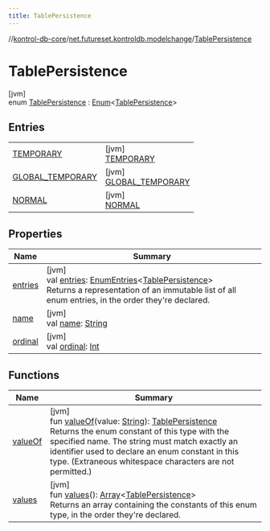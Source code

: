 ```yaml
---
title: TablePersistence
---
```

//[kontrol-db-core](../../../index.html)/[net.futureset.kontroldb.modelchange](../index.html)/[TablePersistence](index.html)



# TablePersistence



[jvm]\
enum [TablePersistence](index.html) : [Enum](https://kotlinlang.org/api/latest/jvm/stdlib/kotlin/-enum/index.html)&lt;[TablePersistence](index.html)&gt;



## Entries


| | |
|---|---|
| [TEMPORARY](-t-e-m-p-o-r-a-r-y/index.html) | [jvm]<br>[TEMPORARY](-t-e-m-p-o-r-a-r-y/index.html) |
| [GLOBAL_TEMPORARY](-g-l-o-b-a-l_-t-e-m-p-o-r-a-r-y/index.html) | [jvm]<br>[GLOBAL_TEMPORARY](-g-l-o-b-a-l_-t-e-m-p-o-r-a-r-y/index.html) |
| [NORMAL](-n-o-r-m-a-l/index.html) | [jvm]<br>[NORMAL](-n-o-r-m-a-l/index.html) |


## Properties


| Name | Summary |
|---|---|
| [entries](entries.html) | [jvm]<br>val [entries](entries.html): [EnumEntries](https://kotlinlang.org/api/latest/jvm/stdlib/kotlin.enums/-enum-entries/index.html)&lt;[TablePersistence](index.html)&gt;<br>Returns a representation of an immutable list of all enum entries, in the order they're declared. |
| [name](-n-o-r-m-a-l/index.html#-372974862%2FProperties%2F1904592438) | [jvm]<br>val [name](-n-o-r-m-a-l/index.html#-372974862%2FProperties%2F1904592438): [String](https://kotlinlang.org/api/latest/jvm/stdlib/kotlin/-string/index.html) |
| [ordinal](-n-o-r-m-a-l/index.html#-739389684%2FProperties%2F1904592438) | [jvm]<br>val [ordinal](-n-o-r-m-a-l/index.html#-739389684%2FProperties%2F1904592438): [Int](https://kotlinlang.org/api/latest/jvm/stdlib/kotlin/-int/index.html) |


## Functions


| Name | Summary |
|---|---|
| [valueOf](value-of.html) | [jvm]<br>fun [valueOf](value-of.html)(value: [String](https://kotlinlang.org/api/latest/jvm/stdlib/kotlin/-string/index.html)): [TablePersistence](index.html)<br>Returns the enum constant of this type with the specified name. The string must match exactly an identifier used to declare an enum constant in this type. (Extraneous whitespace characters are not permitted.) |
| [values](values.html) | [jvm]<br>fun [values](values.html)(): [Array](https://kotlinlang.org/api/latest/jvm/stdlib/kotlin/-array/index.html)&lt;[TablePersistence](index.html)&gt;<br>Returns an array containing the constants of this enum type, in the order they're declared. |

